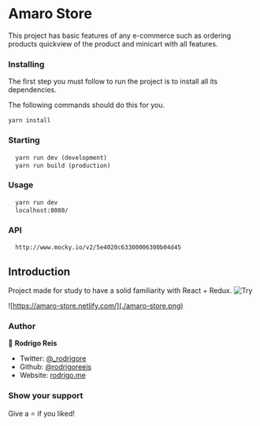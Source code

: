 # Amaro Store

This project has basic features of any e-commerce such as ordering products quickview of the product and minicart with all features.

### Installing
 
The first step you must follow to run the project is to install all its dependencies.

The following commands should do this for you.

```
yarn install
```

### Starting
```
  yarn run dev (development)
  yarn run build (production)
```

### Usage
```
  yarn run dev
  localhost:8080/
```

### API 

```
  http://www.mocky.io/v2/5e4020c63300006300b04d45
```


## Introduction 

Project made for study to have a solid familiarity with React + Redux.
![Try](https://amaro-store.netlify.com/)

![https://amaro-store.netlify.com/](./amaro-store.png)


### Author

👤 **Rodrigo Reis**

* Twitter: [@_rodrigore](https://twitter.com/_rodrigore)
* Github: [@rodrigoreeis](https://github.com/rodrigoreeis)
* Website: [rodrigo.me](https://www.rodrigoreis.me/)


### Show your support

Give a ⭐️ if you liked!

